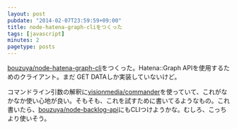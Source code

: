 ```yaml
---
layout: post
pubdate: "2014-02-07T23:59:59+09:00"
title: node-hatena-graph-cliをつくった
tags: [javascript]
minutes: 2
pagetype: posts
---
```

[bouzuya/node-hatena-graph-cli][]をつくった。Hatena::Graph APIを使用するためのクライアント。まだ GET DATAしか実装していないけど。

コマンドライン引数の解釈に[visionmedia/commander][]を使っていて、これがなかなか使い心地が良い。そもそも、これを試すために書いてるようなもの。これ書いたら、[bouzuya/node-backlog-api][]にもCLIつけようかな。むしろ、こっちより使いそう。

[bouzuya/node-hatena-graph-cli]: https://github.com/bouzuya/node-hatena-graph-cli
[bouzuya/node-backlog-api]: https://github.com/bouzuya/node-backlog-api
[visionmedia/commander]: https://github.com/visionmedia/commander

